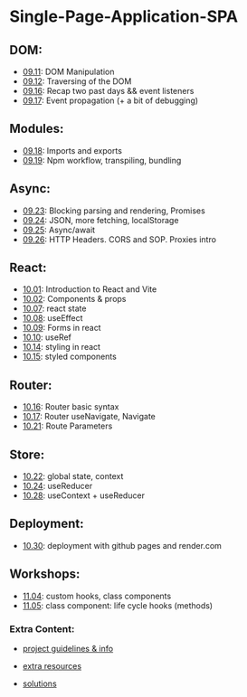 # Single-Page-Application-SPA

## DOM:

- [09.11](09.11): DOM Manipulation
- [09.12](09.12): Traversing of the DOM
- [09.16](09.16): Recap two past days && event listeners
- [09.17](09.17): Event propagation (+ a bit of debugging)

## Modules:

- [09.18](09.18/): Imports and exports
- [09.19](09.19/): Npm workflow, transpiling, bundling

## Async:

- [09.23](09.23/): Blocking parsing and rendering, Promises
- [09.24](09.24/): JSON, more fetching, localStorage
- [09.25](09.25/): Async/await
- [09.26](09.26/): HTTP Headers. CORS and SOP. Proxies intro

## React:

- [10.01](10.01/): Introduction to React and Vite
- [10.02](10.02/): Components & props
- [10.07](10.07/): react state
- [10.08](10.08/): useEffect
- [10.09](10.09/): Forms in react
- [10.10](10.10/): useRef
- [10.14](10.14/): styling in react
- [10.15](10.15/): styled components

## Router:

- [10.16](10.16/): Router basic syntax
- [10.17](10.17/): Router useNavigate, Navigate
- [10.21](10.21/): Route Parameters

## Store:

- [10.22](10.22/): global state, context
- [10.24](10.24/): useReducer
- [10.28](10.28/): useContext + useReducer

## Deployment:

- [10.30](10.30/): deployment with github pages and render.com

## Workshops:

- [11.04](11.04/): custom hooks, class components
- [11.05](11.05/): class component: life cycle hooks (methods)

### Extra Content:

- [project guidelines & info](11.07/project-guidelines-and-info)
- [extra resources](11.07/learning-resources)

- [solutions](./solutions/)
